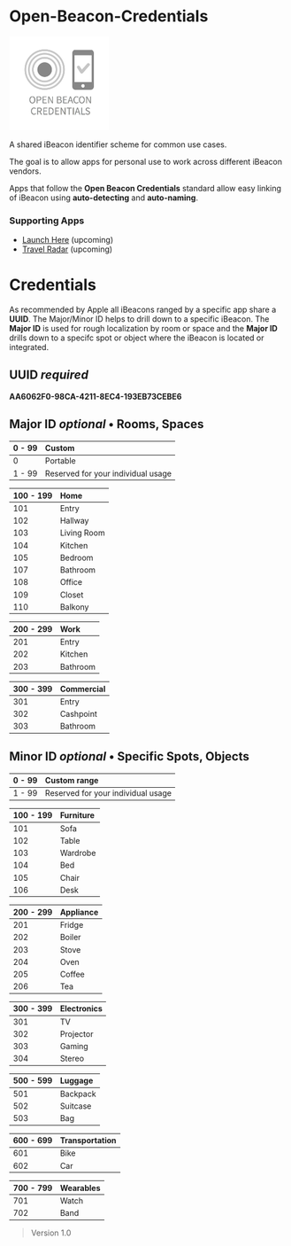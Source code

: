 Open-Beacon-Credentials
========================

<img src="https://raw.githubusercontent.com/AwwApps/Open-Beacon-Credentials/master/assets/logo_open_beacon_credentials.png" width="180" />

A shared iBeacon identifier scheme for common use cases.

The goal is to allow apps for personal use to work across different iBeacon vendors.

Apps that follow the **Open Beacon Credentials** standard allow easy linking of iBeacon using **auto-detecting** and **auto-naming**.

### Supporting Apps

* [Launch Here](http://launchhere.awwapps.com) (upcoming)
* [Travel Radar](http://travelradar.awwapps.com) (upcoming)

# Credentials

As recommended by Apple all iBeacons ranged by a specific app share a **UUID**. The Major/Minor ID helps to drill down to a specific iBeacon. The **Major ID** is used for rough localization by room or space and the **Major ID** drills down to a specifc spot or object where the iBeacon is located or integrated.

## UUID _required_

**AA6062F0-98CA-4211-8EC4-193EB73CEBE6**

## Major ID _optional_ • Rooms, Spaces

| 0 - 99 | Custom
| ------ |:-------------------- 
| 0 | Portable 
| 1 - 99 | Reserved for your individual usage


| 100 - 199 | Home
| --------- |:---- 
| 101       | Entry
| 102       | Hallway
| 103       | Living Room
| 104       | Kitchen
| 105       | Bedroom
| 107       | Bathroom
| 108       | Office
| 109       | Closet
| 110       | Balkony


| 200 - 299 | Work 
| --------- |:---- 
| 201       | Entry 
| 202       | Kitchen 
| 203       | Bathroom 


| 300 - 399 | Commercial 
| --------- |:---------- 
| 301 | Entry 
| 302 | Cashpoint 
| 303 | Bathroom 


## Minor ID _optional_ • Specific Spots, Objects

| 0 - 99 | Custom range 
| ------ |:-------------------- 
| 1 - 99 | Reserved for your individual usage


| 100 - 199 | Furniture 
| --------- |:---------- 
| 101 | Sofa 
| 102 | Table 
| 103 | Wardrobe 
| 104 | Bed 
| 105 | Chair
| 106 | Desk 


| 200 - 299 | Appliance 
| --------- |:---------- 
| 201 | Fridge
| 202 | Boiler
| 203 | Stove
| 204 | Oven
| 205 | Coffee
| 206 | Tea


| 300 - 399 | Electronics
| --------- |:---------- 
| 301 | TV
| 302 | Projector 
| 303 | Gaming 
| 304 | Stereo 


| 500 - 599 | Luggage 
| --------- |:----------
| 501 | Backpack
| 502 | Suitcase
| 503 | Bag 

 
| 600 - 699 | Transportation
| --------- |:---------- 
| 601 | Bike
| 602 | Car 


| 700 - 799 | Wearables
| --------- |:---------- 
| 701 | Watch |
| 702 | Band |

>   Version 1.0
